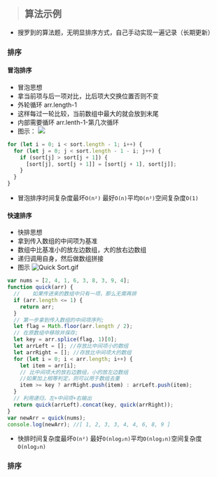 > ## 算法示例

- 搜罗到的算法题，无明显排序方式，自己手动实现一遍记录（长期更新）

### 排序

#### 冒泡排序

- 冒泡思想
- 拿当前项与后一项对比，比后项大交换位置否则不变
- 外轮循环 arr.length-1
- 这样每过一轮比较，当前数组中最大的就会放到末尾
- 内部需要循环 arr.lenth-1-第几次循环
- 图示：
  ![](https://p6-juejin.byteimg.com/tos-cn-i-k3u1fbpfcp/16f09d8a2ce54a94a50b8bc829b751b7~tplv-k3u1fbpfcp-watermark.image)

```javascript
for (let i = 0; i < sort.length - 1; i++) {
  for (let j = 0; j < sort.length - 1 - i; j++) {
    if (sort[j] > sort[j + 1]) {
      [sort[j], sort[j + 1]] = [sort[j + 1], sort[j]];
    }
  }
}
```

- 冒泡排序时间复杂度最坏`O(n²)` 最好`O(n)`平均`O(n²)`空间复杂度`O(1)`

#### 快速排序

- 快排思想
- 拿到传入数组的中间项为基准
- 数组中比基准小的放左边数组，大的放右边数组
- 递归调用自身，然后做数组拼接
- 图示
  ![Quick Sort.gif](https://p3-juejin.byteimg.com/tos-cn-i-k3u1fbpfcp/ae77a03145b041388b19dc9698cb2086~tplv-k3u1fbpfcp-watermark.image)

```javascript
var nums = [2, 4, 1, 6, 3, 8, 3, 9, 4];
function quick(arr) {
  //    如果传进来的数组中只有一项，那么无需再排
  if (arr.length <= 1) {
    return arr;
  }
  // 第一步拿到传入数组的中间项序列;
  let flag = Math.floor(arr.length / 2);
  // 在原数组中移除并保存;
  let key = arr.splice(flag, 1)[0];
  let arrLeft = []; //存放比中间项小的数组
  let arrRight = []; //存放比中间项大的数组
  for (let i = 0; i < arr.length; i++) {
    let item = arr[i];
    // 比中间项大的放右边数组，小的放左边数组
    //如果加上相等判定，则可以用于数组去重
    item >= key ? arrRight.push(item) : arrLeft.push(item);
  }
  // 利用递归，左+中间项+右输出
  return quick(arrLeft).concat(key, quick(arrRight));
}
var newArr = quick(nums);
console.log(newArr); //[ 1, 2, 3, 3, 4, 4, 6, 8, 9 ]
```

- 快排时间复杂度最坏`O(n²)` 最好`O(nlog₂n)`平均`O(nlog₂n)`空间复杂度`O(nlog₂n)`

### 排序

